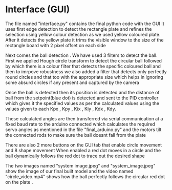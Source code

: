 # Interface (GUI)
The file named "interface.py" contains the final python code with the GUI 
It uses first edge detection to detect the rectangle plate and refines the selection using yellow colour detection as we used yellow coloured plate. After it detects the yellow plate it trims the visible window to the size of the rectangle board with 2 pixel offset on each side 

Next comes the ball detection . We have used 3 filters to detect the ball. First we applied Hough circle transform to detect the circular ball followed by which there is a colour filter that detects the specific coloured ball and then to imrpove robustness we also added a filter that detects only perfectly round circles and that too with the appropriate size which helps in ignoring some absurd circles if any present and captured by the camera 

Once the ball is detected then its position is detected and the distance of ball from the setpoint(blue dot) is detected and sent to the PID controller which gives it the specified values as per the calculated values using the values given to each Kpx , Kpy , Kix , Kiy , Kdx , Kdy.

These calculated angles are then transferred via serial communication at a fixed baud rate to the arduino connected which calculates the required servo angles as mentioned in the file "final_arduino.py" and the motors tilt the connected rods to make sure the ball doesnt fall from the plate 

There are also 2 more buttons on the GUI tab that enable circle movement and 8 shape movement 
When enabled a red dot moves in a circle and the ball dynamically follows the red dot to trace out the desired shape 

The two images named "system image.jpeg" and "system_image.jpeg" show the image of our final built model and the video named "circle_video.mp4" shows how the ball perfectly follows the circular red dot on the plate .
